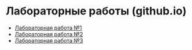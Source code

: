 
# Лабораторные работы (github.io)
- [Лабораторная работа №1](https://feed999.github.io/lab_hostings.io/lab_1/)
- [Лабораторная работа №2](https://feed999.github.io/lab_hostings.io/lab_2/)
- [Лабораторная работа №3](https://feed999.github.io/lab_hostings.io/lab_3/)
